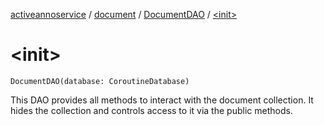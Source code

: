 [activeannoservice](../../index.md) / [document](../index.md) / [DocumentDAO](index.md) / [&lt;init&gt;](./-init-.md)

# &lt;init&gt;

`DocumentDAO(database: CoroutineDatabase)`

This DAO provides all methods to interact with the document collection. It hides the collection and controls
access to it via the public methods.


